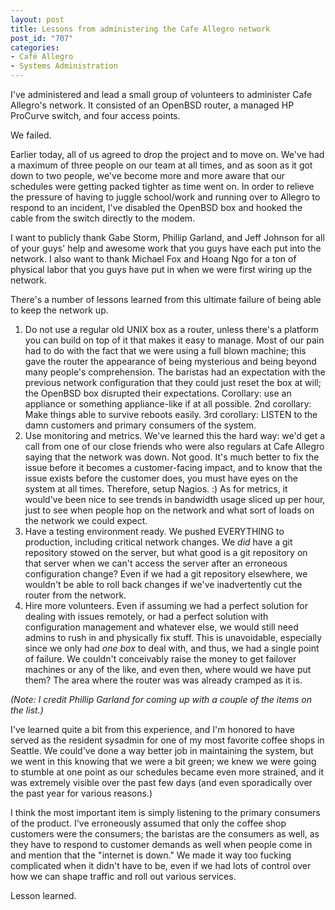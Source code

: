 ```yaml
--- 
layout: post
title: Lessons from administering the Cafe Allegro network
post_id: "707"
categories:
- Café Allegro
- Systems Administration
---
```

I've administered and lead a small group of volunteers to administer Cafe Allegro's network.  It consisted of an OpenBSD router, a managed HP ProCurve switch, and four access points.

We failed.

Earlier today, all of us agreed to drop the project and to move on.  We've had a maximum of three people on our team at all times, and as soon as it got down to two people, we've become more and more aware that our schedules were getting packed tighter as time went on.  In order to relieve the pressure of having to juggle school/work and running over to Allegro to respond to an incident, I've disabled the OpenBSD box and hooked the cable from the switch directly to the modem.

I want to publicly thank Gabe Storm, Phillip Garland, and Jeff Johnson for all of your guys' help and awesome work that you guys have each put into the network.  I also want to thank Michael Fox and Hoang Ngo for a ton of physical labor that you guys have put in when we were first wiring up the network.

There's a number of lessons learned from this ultimate failure of being able to keep the network up.

<ol>
<li>Do not use a regular old UNIX box as a router, unless there's a platform you can build on top of it that makes it easy to manage.  Most of our pain had to do with the fact that we were using a full blown machine; this gave the router the appearance of being mysterious and being beyond many people's comprehension.  The baristas had an expectation with the previous network configuration that they could just reset the box at will; the OpenBSD box disrupted their expectations.  Corollary: use an appliance or something appliance-like if at all possible.  2nd corollary: Make things able to survive reboots easily.  3rd corollary: LISTEN to the damn customers and primary consumers of the system.</li>
<li>Use monitoring and metrics.  We've learned this the hard way: we'd get a call from one of our close friends who were also regulars at Cafe Allegro saying that the network was down.  Not good.  It's much better to fix the issue before it becomes a customer-facing impact, and to know that the issue exists before the customer does, you must have eyes on the system at all times.  Therefore, setup Nagios. :)  As for metrics, it would've been nice to see trends in bandwidth usage sliced up per hour, just to see when people hop on the network and what sort of loads on the network we could expect.</li>
<li>Have a testing environment ready.  We pushed EVERYTHING to production, including critical network changes.  We <em>did</em> have a git repository stowed on the server, but what good is a git repository on that server when we can't access the server after an erroneous configuration change?  Even if we had a git repository elsewhere, we wouldn't be able to roll back changes if we've inadvertently cut the router from the network.</li>
<li>Hire more volunteers.  Even if assuming we had a perfect solution for dealing with issues remotely, or had a perfect solution with configuration management and whatever else, we would still need admins to rush in and physically fix stuff.  This is unavoidable, especially since we only had <em>one box</em> to deal with, and thus, we had a single point of failure.  We couldn't conceivably raise the money to get failover machines or any of the like, and even then, where would we have put them?  The area where the router was was already cramped as it is.</li>
</ol>

<em>(Note: I credit Phillip Garland for coming up with a couple of the items on the list.)</em>

I've learned quite a bit from this experience, and I'm honored to have served as the resident sysadmin for one of my most favorite coffee shops in Seattle.  We could've done a way better job in maintaining the system, but we went in this knowing that we were a bit green; we knew we were going to stumble at one point as our schedules became even more strained, and it was extremely visible over the past few days (and even sporadically over the past year for various reasons.)

I think the most important item is simply listening to the primary consumers of the product.  I've erroneously assumed that only the coffee shop customers were the consumers; the baristas are the consumers as well, as they have to respond to customer demands as well when people come in and mention that the "internet is down."  We made it way too fucking complicated when it didn't have to be, even if we had lots of control over how we can shape traffic and roll out various services.

Lesson learned.
